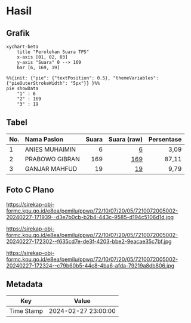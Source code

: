 # Hasil

## Grafik

```mermaid
xychart-beta
    title "Perolehan Suara TPS"
    x-axis [01, 02, 03]
    y-axis "Suara" 0 --> 169
    bar [6, 169, 19]
```

```mermaid
%%{init: {"pie": {"textPosition": 0.5}, "themeVariables": {"pieOuterStrokeWidth": "5px"}} }%%
pie showData
    "1" : 6
    "2" : 169
    "3" : 19
```

## Tabel

| No. | Nama Paslon    | Suara | Suara (raw) | Persentase |
|:--- |:-------------- | -----:| -----------:| ----------:|
| 1   | ANIES MUHAIMIN | 6     | [6][p-1]    | 3,09       |
| 2   | PRABOWO GIBRAN | 169   | [169][p-2]  | 87,11      |
| 3   | GANJAR MAHFUD  | 19    | [19][p-3]   | 9,79       |


[p-1]: https://github.com/gigit-pemilu/pemilu-2024-72-sulawesi-tengah/blob/main/pilpres/hitung-suara/sub/72-sulawesi-tengah/sub/10-sigi/sub/07-pipikoro/sub/2005-kantewu/sub/002-tps/sub/paslon-1.txt
[p-2]: https://github.com/gigit-pemilu/pemilu-2024-72-sulawesi-tengah/blob/main/pilpres/hitung-suara/sub/72-sulawesi-tengah/sub/10-sigi/sub/07-pipikoro/sub/2005-kantewu/sub/002-tps/sub/paslon-2.txt
[p-3]: https://github.com/gigit-pemilu/pemilu-2024-72-sulawesi-tengah/blob/main/pilpres/hitung-suara/sub/72-sulawesi-tengah/sub/10-sigi/sub/07-pipikoro/sub/2005-kantewu/sub/002-tps/sub/paslon-3.txt

## Foto C Plano

https://sirekap-obj-formc.kpu.go.id/e8ea/pemilu/ppwp/72/10/07/20/05/7210072005002-20240227-171939--d3e7b0cb-b2b4-443c-9585-d194c5106d1d.jpg

https://sirekap-obj-formc.kpu.go.id/e8ea/pemilu/ppwp/72/10/07/20/05/7210072005002-20240227-172302--f635cd7e-de3f-4203-bbe2-9eacae35c7bf.jpg

https://sirekap-obj-formc.kpu.go.id/e8ea/pemilu/ppwp/72/10/07/20/05/7210072005002-20240227-172324--c79b60b5-44c8-4ba6-afda-79219a8db806.jpg


## Metadata

| Key        | Value               |
| ---------- | ------------------- |
| Time Stamp | 2024-02-27 23:00:00 |



